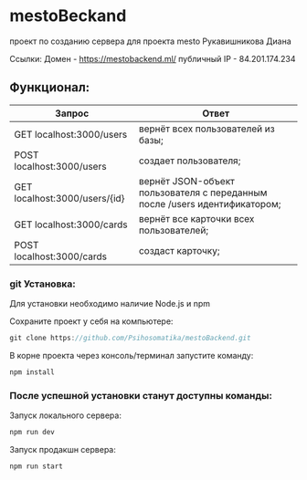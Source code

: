 # mestoBeckand
проект по созданию сервера для проекта mesto 
Рукавишникова Диана 

Ссылки:
Домен - https://mestobackend.ml/
публичный IP - 84.201.174.234

## Функционал:

| Запрос                            | Ответ                         |
| -------------                     |-------------                |
| GET localhost:3000/users          | вернёт всех пользователей из базы; |
| POST localhost:3000/users          | создает пользователя;|
| GET localhost:3000/users/{id}|   вернёт JSON-объект пользователя с переданным после /users идентификатором;|
| GET localhost:3000/cards          | вернёт все карточки всех пользователей; |
| POST localhost:3000/cards          | создаст карточку; |

### git  Установка:
Для установки необходимо наличие Node.js и npm

Сохраните проект у себя на компьютере:
```javascript
git clone https://github.com/Psihosomatika/mestoBackend.git
```

В корне проекта через консоль/терминал запустите команду:
```javascript
npm install
```
### После успешной установки станут доступны команды:
Запуск локального сервера:
```javascript
npm run dev
```
Запуск продакшн сервера:
```javascript
npm run start
```
